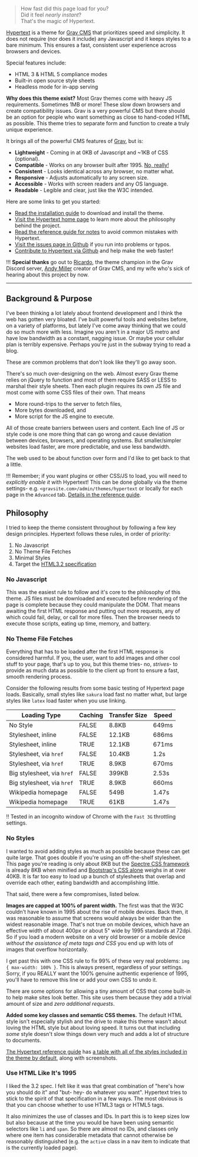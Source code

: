 > How fast did this page load for you?  
> Did it feel _nearly instant_?  
> That's the magic of Hypertext.

[Hypertext](http://hypertext.artofthesmart.com) is a theme for [Grav CMS](http://getgrav.org/) that prioritizes speed and simplicity.  It does not require (nor does it include) any Javascript and it keeps styles to a bare minimum.  This ensures a fast, consistent user experience across browsers and devices.

Special features include:
*  HTML 3 & HTML 5 compliance modes
*  Built-in open source style sheets
*  Headless mode for in-app serving

**Why does this theme exist?**  Most Grav themes come with heavy JS requirements.  Sometimes 1MB or more!  These slow down browsers and create compatibility issues.  Grav is a very powerful CMS but there should be an option for people who want something as close to hand-coded HTML as possible.  This theme tries to separate form and function to create a truly unique experience.

It brings all of the powerful CMS features of [Grav](http://getgrav.org/), but is:
* **Lightweight** - Coming in at 0KB of Javascript and ~1KB of CSS (optional).
* **Compatible** - Works on any browser built after 1995.  [No, really!](/user/pages/01.home/win95.png)
* **Consistent** - Looks identical across any browser, no matter what.
* **Responsive** - Adjusts automatically to any screen size.
* **Accessible** - Works with screen readers and any OS language.
* **Readable** - Legible and clear, just like the W3C intended.

Here are some links to get you started:
*  [Read the installation guide](https://github.com/artofthesmart/hypertext) to download and install the theme.
*  [Visit the Hypertext home page](http://hypertext.artofthesmart.com) to learn more about the philosophy behind the project.
*  [Read the reference guide for notes](http://hypertext.artofthesmart.com/reference) to avoid common mistakes with Hypertext.
*  [Visit the issues page in Github](https://github.com/artofthesmart/hypertext/issues) if you run into problems or typos.
*  [Contribute to Hypertext via Github](https://github.com/artofthesmart/hypertext) and help make the web faster!

!!! **Special thanks** go out to [Ricardo](http://urbansquid.london), the theme champion in the Grav Discord server, [Andy Miller](https://twitter.com/rhuk) creator of Grav CMS, and my wife who's sick of hearing about this project by now.

-------------------------------------------------------------------------------

## Background & Purpose
I've been thinking a lot lately about frontend development and I think the web has gotten very bloated.  I've built powerful tools and websites before, on a variety of platforms, but lately I've come away thinking that we could do so much more with less.  Imagine you aren't in a major US metro and have low bandwidth as a constant, nagging issue.  Or maybe your cellular plan is terribly expensive.  Perhaps you're just in the subway trying to read a blog.

These are common problems that don't look like they'll go away soon.

There's so much over-designing on the web.  Almost every Grav theme relies on jQuery to function and most of them require SASS or LESS to marshal their style sheets.  Then each plugin requires its own JS file and most come with some CSS files of their own.  That means
* More round-trips to the server to fetch files,
* More bytes downloaded, and
* More script for the JS engine to execute.

All of those create barriers between users and content.  Each line of JS or style code is one more thing that can go wrong and cause deviation between devices, browsers, and operating systems.  But smaller/simpler websites load faster, are more predictable, and use less bandwidth.

The web used to be about function over form and I'd like to get back to that a little.

!!! Remember; if you want plugins or other CSS/JS to load, you will need to _explicitly enable it_ with Hypertext!  This can be done globally via the theme settings- e.g. `<gravsite.com>/admin/themes/hypertext` or locally for each page in the `Advanced` tab.  [Details in the reference guide](http://hypertext.artofthesmart.com/reference).

## Philosophy
I tried to keep the theme consistent throughout by following a few key design principles.  Hypertext follows these rules, in order of priority:

1. No Javascript
2. No Theme File Fetches
2. Minimal Styles
3. Target the [HTML3.2 specification](https://www.w3.org/TR/2018/SPSD-html32-20180315)

### No Javascript
This was the easiest rule to follow and it's core to the philosophy of this theme.  JS files must be downloaded and executed before rendering of the page is complete because they could manipulate the DOM.  That means awaiting the first HTML response and putting out more requests, any of which could fail, delay, or call for more files.  Then the browser needs to execute those scripts, eating up time, memory, and battery.

### No Theme File Fetches
Everything that has to be loaded after the first HTML response is considered harmful.  If you, the user, want to add images and other cool stuff to your page, that's up to you, but this theme tries- no, _strives_- to provide as much data as possible to the client up front to ensure a fast, smooth rendering process.

Consider the following results from some basic testing of Hypertext page loads.  Basically, small styles like `sakura` load fast no matter what, but large styles like `latex` load faster when you use linking.

| Loading Type              | Caching   | Transfer Size | Speed |
|---------------------------|-----------|---------------|-------|
| No Style                  | FALSE     | 8.8KB         | 649ms |
| Stylesheet, inline        | FALSE     | 12.1KB        | 686ms |
| Stylesheet, inline        | TRUE      | 12.1KB        | 671ms |
| Stylesheet, via `href`    | FALSE     | 10.4KB        | 1.2s  |
| Stylesheet, via `href`    | TRUE      | 8.9KB         | 670ms |
| Big stylesheet, via `href`| FALSE     | 399KB         | 2.53s |
| Big stylesheet, via `href`| TRUE      | 8.9KB         | 660ms |
| Wikipedia homepage        | FALSE     | 549B          | 1.47s |
| Wikipedia homepage        | TRUE      | 61KB          | 1.47s |

!! Tested in an incognito window of Chrome with the `Fast 3G` throttling settings.

### No Styles
I wanted to avoid adding styles as much as possible because these can get quite large.  That goes double if you're using an off-the-shelf stylesheet.  This page you're reading is only about 8KB but the [Spectre CSS framework](https://picturepan2.github.io/spectre/) is already 8KB when minified and [Bootstrap's CSS alone](http://getbootstrap.com) weighs in at over 40KB.  It is far too easy to load up a bunch of stylesheets that overlap and override each other, eating bandwidth and accomplishing little.

That said, there were a few compromises, listed below.

**Images are capped at 100% of parent width.** The first was that the W3C couldn't have known in 1995 about the rise of mobile devices.  Back then, it was reasonable to assume that screens would always be wider than the widest reasonable image.  That's not true on mobile devices, which have an effective width of about 400px or about 5" wide by 1995 standards at 72dpi.  So if you load a modern website on a very old browser or a mobile device _without the assistance of meta tags and CSS_ you end up with lots of images that overflow horizontally.

I get past this with one CSS rule to fix 99% of these very real problems: `img { max-width: 100% }`.  This is always present, regardless of your settings.  Sorry, if you REALLY want the 100% genuine authentic experience of 1995, you'll have to remove this line or add your own CSS to undo it.

There are some options for allowing a tiny amount of CSS that come built-in to help make sites look better.  This site uses them because they add a trivial amount of size and *zero additional requests*.

**Added some key classes and semantic CSS themes.** The default HTML style isn't especially stylish and the drive to make this theme wasn't about loving the HTML style but about loving speed.  It turns out that including _some_ style doesn't slow things down very much and adds a lot of structure to documents.

[The Hypertext reference guide](/reference) has [a table with all of the styles included in the theme by default](/reference#style_table), along with screenshots.

### Use HTML Like It's 1995
I liked the 3.2 spec.  I felt like it was that great combination of "here's how you should do it" and "but- hey- do whatever you want".  Hypertext tries to stick to the spirit of that specification in a few ways.  The most obvious is that you can choose whether to use HTML3 tags or HTML5 tags.

It also minimizes the use of classes and IDs.  In part this is to keep sizes low but also because at the time you would be have been using semantic selectors like `li` and `span`.  So there are almost no IDs, and classes only where one item has considerable metadata that cannot otherwise be reasonably distinguished (e.g. the `active` class in a nav item to indicate that is the currently loaded page).
